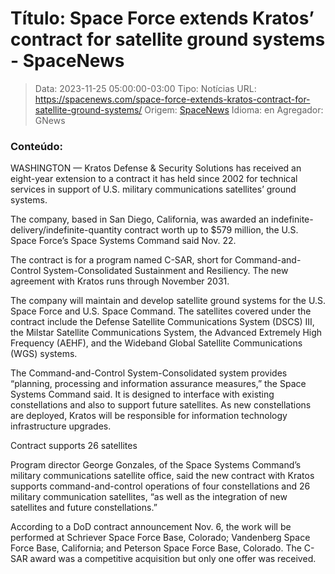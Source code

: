 # Título: Space Force extends Kratos’ contract for satellite ground systems - SpaceNews

>Data: 2023-11-25 05:00:00-03:00
>Tipo: Notícias
>URL: https://spacenews.com/space-force-extends-kratos-contract-for-satellite-ground-systems/
>Origem: [SpaceNews](https://spacenews.com)
>Idioma: en
>Agregador: GNews

### Conteúdo:

WASHINGTON — Kratos Defense & Security Solutions has received an eight-year extension to a contract it has held since 2002 for technical services in support of U.S. military communications satellites’ ground systems.

The company, based in San Diego, California, was awarded an indefinite-delivery/indefinite-quantity contract worth up to $579 million, the U.S. Space Force’s Space Systems Command said Nov. 22.

The contract is for a program named C-SAR, short for Command-and-Control System-Consolidated Sustainment and Resiliency. The new agreement with Kratos runs through November 2031.

The company will maintain and develop satellite ground systems for the U.S. Space Force and U.S. Space Command. The satellites covered under the contract include the Defense Satellite Communications System (DSCS) III, the Milstar Satellite Communications System, the Advanced Extremely High Frequency (AEHF), and the Wideband Global Satellite Communications (WGS) systems.

The Command-and-Control System-Consolidated system provides “planning, processing and information assurance measures,” the Space Systems Command said. It is designed to interface with existing constellations and also to support future satellites. As new constellations are deployed, Kratos will be responsible for information technology infrastructure upgrades.

Contract supports 26 satellites

Program director George Gonzales, of the Space Systems Command’s military communications satellite office, said the new contract with Kratos supports command-and-control operations of four constellations and 26 military communication satellites, “as well as the integration of new satellites and future constellations.”

According to a DoD contract announcement Nov. 6, the work will be performed at Schriever Space Force Base, Colorado; Vandenberg Space Force Base, California; and Peterson Space Force Base, Colorado. The C-SAR award was a competitive acquisition but only one offer was received.
